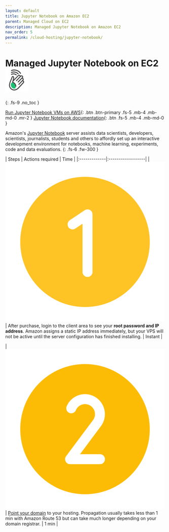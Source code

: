 ```yaml
---
layout: default
title: Jupyter Notebook on Amazon EC2
parent: Managed Cloud on EC2
description: Managed Jupyter Notebook on Amazon EC2
nav_order: 5
permalink: /cloud-hosting/jupyter-notebook/
---
```


# Managed Jupyter Notebook on EC2 ![](/assets/wave.svg)
{: .fs-9 .no_toc }

[Run Jupyter Notebook VMs on AWS](https://cloud.hostjane.com/cloud/){: .btn .btn-primary .fs-5 .mb-4 .mb-md-0 .mr-2 } [Jupyter Notebook documentation](https://docs.jupyter.org/en/latest/){: .btn .fs-5 .mb-4 .mb-md-0 }

Amazon's [Jupyter Notebook](https://jupyter.org/) server assists data scientists, developers, scientists, journalists, students and others to affordly set up an interactive development environment for notebooks, machine learning, experiments, code and data evaluations.
{: .fs-6 .fw-300 }

| Steps       | Actions required    | Time |
|:-------------|:------------------|
|   ![](/assets/one.svg)          | After purchase, login to the client area to see your **root password and IP address**. Amazon assigns a static IP address immediately, but your VPS will not be active until the server configuration has finished installing. | Instant |

| ![](/assets/two.svg)  | [Point your domain](/point-your-domain/) to your hosting. Propagation usually takes less than 1 min with Amazon Route 53 but can take much longer depending on your domain registrar.  | 1 min |
